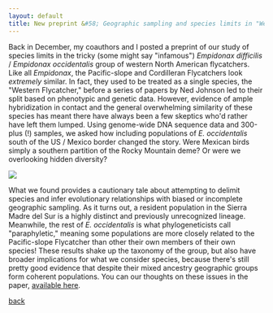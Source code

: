 ```yaml
---
layout: default
title: New preprint &#58; Geographic sampling and species limits in "Western" Empidonax
---
```


Back in December, my coauthors and I posted a preprint of our study of species limits in the tricky (some might say "infamous")
*Empidonax difficilis* / *Empidonax occidentalis* group of western North American flycatchers. Like all *Empidonax*, the Pacific-slope
and Cordilleran Flycatchers look *extremely* similar. In fact, they used to be treated as a single species, the "Western Flycatcher,"
before a series of papers by Ned Johnson led to their split based on phenotypic and genetic data. However, evidence of ample hybridization 
in contact and the general overwhelming similarity of these species has meant there have always been a few skeptics who'd rather have left 
them lumped. Using genome-wide DNA sequence data and 300-plus (!) samples, we asked how including populations of *E. occidentalis* south of the 
US / Mexico border changed the story. Were Mexican birds simply a southern partition of the Rocky Mountain deme? Or were we overlooking 
hidden diversity?  

![](/images/empids.jpg)  
  
What we found provides a cautionary tale about attempting to delimit species and infer evolutionary relationships with
biased or incomplete geographic sampling. As it turns out, a resident population in the Sierra Madre del Sur is a highly distinct and previously 
unrecognized lineage. Meanwhile, the rest of *E. occidentalis* is what phylogeneticists call "paraphyletic," meaning some populations are more closely 
related to the Pacific-slope Flycatcher than other their own members of their own species! These results shake up the taxonomy of the group, 
but also have broader implications for what we consider species, because there's still pretty good evidence that despite their mixed ancestry geographic
groups form coherent populations. You can our thoughts on these issues in the paper, [available here](https://doi.org/10.1101/491688). 



[back](./)

